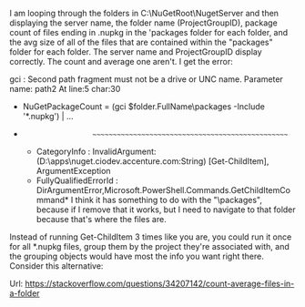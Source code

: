 
I am looping through the folders in C:\NuGetRoot\NugetServer and then displaying the server name, the folder name (ProjectGroupID), package count of files ending in .nupkg in the 'packages folder for each folder, and the avg size of all of the files that are contained within the "packages" folder for each folder. The server name and ProjectGroupID display correctly. The count and average one aren't. I get the error:

gci : Second path fragment must not be a drive or UNC name. Parameter name:
path2
At line:5 char:30
+ NuGetPackageCount = (gci $folder.FullName\packages -Include '*.nupkg') | ...
+                      ~~~~~~~~~~~~~~~~~~~~~~~~~~~~~~~~~~~~~~~~~~~~~~~~
    + CategoryInfo          : InvalidArgument: (D:\apps\nuget.ciodev.accenture.com:String) [Get-ChildItem], ArgumentException
    + FullyQualifiedErrorId : DirArgumentError,Microsoft.PowerShell.Commands.GetChildItemCommand*
I think it has something to do with the "\packages", because if I remove that it works, but I need to navigate to that folder because that's where the files are.

Instead of running Get-ChildItem 3 times like you are, you could run it once for all *.nupkg files, group them by the project they're associated with, and the grouping objects would have most the info you want right there. Consider this alternative:


Url: https://stackoverflow.com/questions/34207142/count-average-files-in-a-folder